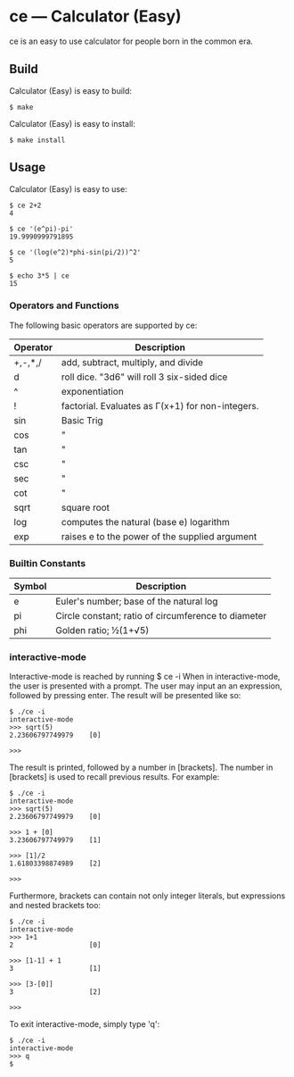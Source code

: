 # ce — Calculator (Easy)
ce is an easy to use calculator for people born in the common era.

## Build
Calculator (Easy) is easy to build:
    
    $ make

Calculator (Easy) is easy to install:
    
    $ make install

## Usage
Calculator (Easy) is easy to use:
    
    $ ce 2+2
    4

    $ ce '(e^pi)-pi'
    19.9990999791895

    $ ce '(log(e^2)*phi-sin(pi/2))^2'
    5

    $ echo 3*5 | ce
    15

### Operators and Functions
The following basic operators are supported by ce:

Operator | Description
-------- | -----------
+,-,\*,/ | add, subtract, multiply, and divide
d | roll dice. "3d6" will roll 3 six-sided dice
^ | exponentiation
! | factorial. Evaluates as Γ(x+1) for non-integers.
sin | Basic Trig
cos | "
tan | "
csc | "
sec | "
cot | "
sqrt | square root
log | computes the natural (base e) logarithm
exp | raises e to the power of the supplied argument


### Builtin Constants

Symbol | Description
------ | -----------
e | Euler's number; base of the natural log
pi | Circle constant; ratio of circumference to diameter
phi | Golden ratio; ½(1+√5)

### interactive-mode
Interactive-mode is reached by running
    $ ce -i
When in interactive-mode, the user is presented with a prompt. The user may input an an expression,
followed by pressing enter. The result will be presented like so:

    $ ./ce -i
    interactive-mode
    >>> sqrt(5)
    2.23606797749979    [0]
    
    >>>

The result is printed, followed by a number in [brackets]. The number in [brackets] is used to
recall previous results. For example:

    $ ./ce -i
    interactive-mode
    >>> sqrt(5)
    2.23606797749979    [0]
    
    >>> 1 + [0]
    3.23606797749979    [1]
    
    >>> [1]/2
    1.61803398874989    [2]
    
    >>>

Furthermore, brackets can contain not only integer literals, but expressions and nested brackets
too:

    $ ./ce -i
    interactive-mode
    >>> 1+1
    2                   [0]

    >>> [1-1] + 1
    3                   [1]

    >>> [3-[0]]
    3                   [2]

    >>>

To exit interactive-mode, simply type 'q':
    
    $ ./ce -i
    interactive-mode
    >>> q
    $


